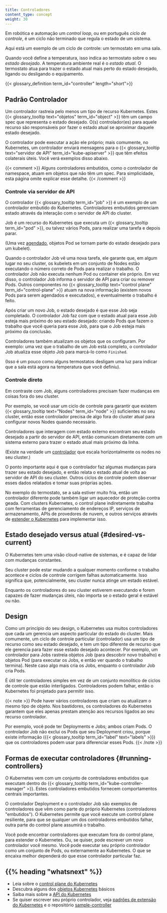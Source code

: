 ```yaml
---
title: Controladores
content_type: concept
weight: 30
---
```


<!-- overview -->

Em robótica e automação um _control loop_, ou em português _ciclo de controle_, é
um ciclo não terminado que regula o estado de um sistema.

Aqui está um exemplo de um ciclo de controle: um termostato em uma sala.

Quando você define a temperatura, isso indica ao termostato
sobre o seu _estado desejado_. A temperatura ambiente real é o
_estado atual_. O termostato atua para trazer o estado atual
mais perto do estado desejado, ligando ou desligando o equipamento.

{{< glossary_definition term_id="controller" length="short">}}

<!-- body -->

## Padrão Controlador

Um controlador rastreia pelo menos um tipo de recurso Kubernetes.
Estes {{< glossary_tooltip text="objetos" term_id="object" >}}
têm um campo spec que representa o estado desejado. O(s)
controlador(es) para aquele recurso são responsáveis por fazer o estado atual
se aproximar daquele estado desejado.

O controlador pode executar a ação ele próprio; mais comumente, no Kubernetes,
um controlador enviará mensagens para o
{{< glossary_tooltip text="servidor de API" term_id="kube-apiserver" >}} que têm
efeitos colaterais úteis. Você verá exemplos disso abaixo.

{{< comment >}}
Alguns controladores embutidos, como o controlador de namespace, atuam em objetos
que não têm um spec. Para simplicidade, esta página omite explicar esse
detalhe.
{{< /comment >}}

### Controle via servidor de API

O controlador {{< glossary_tooltip term_id="job" >}} é um exemplo de um
controlador embutido do Kubernetes. Controladores embutidos gerenciam estado através da
interação com o servidor de API do cluster.

Job é um recurso do Kubernetes que executa um
{{< glossary_tooltip term_id="pod" >}}, ou talvez vários Pods, para realizar
uma tarefa e depois parar.

(Uma vez [agendado](/docs/concepts/scheduling-eviction/), objetos Pod se tornam parte do
estado desejado para um kubelet).

Quando o controlador Job vê uma nova tarefa, ele garante que, em algum lugar
no seu cluster, os kubelets em um conjunto de Nodes estão executando o número
correto de Pods para realizar o trabalho.
O controlador Job não executa nenhum Pod ou container
ele próprio. Em vez disso, o controlador Job informa o servidor de API para criar ou remover
Pods.
Outros componentes no
{{< glossary_tooltip text="control plane" term_id="control-plane" >}}
atuam na nova informação (existem novos Pods para serem agendados e executados),
e eventualmente o trabalho é feito.

Após criar um novo Job, o estado desejado é que esse Job seja completado.
O controlador Job faz com que o estado atual para esse Job esteja mais próximo do seu
estado desejado: criando Pods que fazem o trabalho que você queria para esse Job, para que
o Job esteja mais próximo da conclusão.

Controladores também atualizam os objetos que os configuram.
Por exemplo: uma vez que o trabalho de um Job está completo,
o controlador Job atualiza esse objeto Job para marcá-lo como `Finished`.

(Isso é um pouco como alguns termostatos desligam uma luz para
indicar que a sala está agora na temperatura que você definiu).

### Controle direto

Em contraste com Job, alguns controladores precisam fazer mudanças em
coisas fora do seu cluster.

Por exemplo, se você usar um ciclo de controle para garantir que existem
{{< glossary_tooltip text="Nodes" term_id="node" >}} suficientes
no seu cluster, então esse controlador precisa de algo fora do
cluster atual para configurar novos Nodes quando necessário.

Controladores que interagem com estado externo encontram seu estado desejado a partir do
servidor de API, então comunicam diretamente com um sistema externo para trazer
o estado atual mais próximo da linha.

(Existe na verdade um [controlador](https://github.com/kubernetes/autoscaler/)
que escala horizontalmente os nodes no seu cluster.)

O ponto importante aqui é que o controlador faz algumas mudanças para trazer
seu estado desejado, e então relata o estado atual de volta ao servidor de API do seu cluster.
Outros ciclos de controle podem observar esses dados relatados e tomar suas próprias ações.

No exemplo do termostato, se a sala estiver muito fria, então um controlador diferente
pode também ligar um aquecedor de proteção contra geada. Com clusters Kubernetes, o control plane
indiretamente trabalha com ferramentas de gerenciamento de endereços IP, serviços de armazenamento,
APIs de provedores de nuvem, e outros serviços através de
[estender o Kubernetes](/docs/concepts/extend-kubernetes/) para implementar isso.

## Estado desejado versus atual {#desired-vs-current}

O Kubernetes tem uma visão cloud-native de sistemas, e é capaz de lidar com
mudanças constantes.

Seu cluster pode estar mudando a qualquer momento conforme o trabalho acontece e
ciclos de controle corrigem falhas automaticamente. Isso significa que,
potencialmente, seu cluster nunca atinge um estado estável.

Enquanto os controladores do seu cluster estiverem executando e forem capazes de fazer
mudanças úteis, não importa se o estado geral é estável ou não.

## Design

Como um princípio do seu design, o Kubernetes usa muitos controladores que cada um gerencia
um aspecto particular do estado do cluster. Mais comumente, um ciclo de controle particular
(controlador) usa um tipo de recurso como seu estado desejado, e tem um tipo diferente
de recurso que ele gerencia para fazer esse estado desejado acontecer. Por exemplo,
um controlador para Jobs rastreia objetos Job (para descobrir novo trabalho) e objetos Pod
(para executar os Jobs, e então ver quando o trabalho termina). Neste caso
algo mais cria os Jobs, enquanto o controlador Job cria Pods.

É útil ter controladores simples em vez de um conjunto monolítico de ciclos de controle
que estão interligados. Controladores podem falhar, então o Kubernetes foi projetado para
permitir isso.

{{< note >}}
Pode haver vários controladores que criam ou atualizam o mesmo tipo de objeto.
Nos bastidores, os controladores do Kubernetes garantem que eles apenas prestam atenção
aos recursos ligados ao seu recurso controlador.

Por exemplo, você pode ter Deployments e Jobs; ambos criam Pods.
O controlador Job não exclui os Pods que seu Deployment criou,
porque existe informação ({{< glossary_tooltip term_id="label" text="labels" >}})
que os controladores podem usar para diferenciar esses Pods.
{{< /note >}}

## Formas de executar controladores {#running-controllers}

O Kubernetes vem com um conjunto de controladores embutidos que executam dentro do
{{< glossary_tooltip term_id="kube-controller-manager" >}}. Estes
controladores embutidos fornecem comportamentos centrais importantes.

O controlador Deployment e o controlador Job são exemplos de controladores que
vêm como parte do próprio Kubernetes (controladores "embutidos").
O Kubernetes permite que você execute um control plane resiliente, para que se qualquer
um dos controladores embutidos falhar, outra parte do control plane assumirá o trabalho.

Você pode encontrar controladores que executam fora do control plane, para estender o Kubernetes.
Ou, se quiser, pode escrever um novo controlador você mesmo.
Você pode executar seu próprio controlador como um conjunto de Pods,
ou externamente ao Kubernetes. O que se encaixa melhor dependerá do que esse
controlador particular faz.

## {{% heading "whatsnext" %}}

- Leia sobre o [control plane do Kubernetes](/docs/concepts/architecture/#control-plane-components)
- Descubra alguns dos [objetos Kubernetes](/docs/concepts/overview/working-with-objects/) básicos
- Saiba mais sobre a [API do Kubernetes](/docs/concepts/overview/kubernetes-api/)
- Se quiser escrever seu próprio controlador, veja
  [padrões de extensão do Kubernetes](/docs/concepts/extend-kubernetes/#extension-patterns)
  e o repositório [sample-controller](https://github.com/kubernetes/sample-controller)
